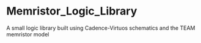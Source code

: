 # Memristor_Logic_Library

A small logic library built using Cadence-Virtuos schematics and the TEAM memristor model
